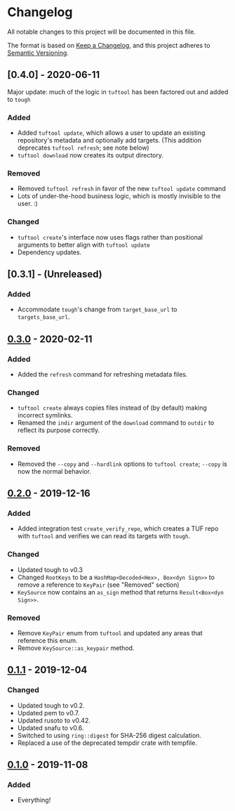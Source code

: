 # Changelog
All notable changes to this project will be documented in this file.

The format is based on [Keep a Changelog](https://keepachangelog.com/en/1.0.0/),
and this project adheres to [Semantic Versioning](https://semver.org/spec/v2.0.0.html).

## [0.4.0] - 2020-06-11

Major update: much of the logic in `tuftool` has been factored out and added to `tough`

### Added
- Added `tuftool update`, which allows a user to update an existing repository's metadata and optionally add targets. (This addition deprecates `tuftool refresh`; see note below)
- `tuftool download` now creates its output directory.

### Removed
- Removed `tuftool refresh` in favor of the new `tuftool update` command
- Lots of under-the-hood business logic, which is mostly invisible to the user. :)

### Changed
- `tuftool create`'s interface now uses flags rather than positional arguments to better align with `tuftool update`
- Dependency updates.

## [0.3.1] - (Unreleased)
### Added
- Accommodate `tough`'s change from `target_base_url` to `targets_base_url`.

## [0.3.0] - 2020-02-11
### Added
- Added the `refresh` command for refreshing metadata files.

### Changed
- `tuftool create` always copies files instead of (by default) making incorrect symlinks.
- Renamed the `indir` argument of the `download` command to `outdir` to reflect its purpose correctly.

### Removed
- Removed the `--copy` and `--hardlink` options to `tuftool create`; `--copy` is now the normal behavior.

## [0.2.0] - 2019-12-16
### Added
- Added integration test `create_verify_repo`, which creates a TUF repo with `tuftool` and verifies we can read its targets with `tough`.

### Changed
- Updated tough to v0.3
- Changed `RootKeys` to be a `HashMap<Decoded<Hex>, Box<dyn Sign>>` to remove a reference to `KeyPair` (see "Removed" section)
- `KeySource` now contains an `as_sign` method that returns `Result<Box<dyn Sign>>`.

### Removed
- Remove `KeyPair` enum from `tuftool` and updated any areas that reference this enum.
- Remove `KeySource::as_keypair` method.

## [0.1.1] - 2019-12-04
### Changed
- Updated tough to v0.2.
- Updated pem to v0.7.
- Updated rusoto to v0.42.
- Updated snafu to v0.6.
- Switched to using `ring::digest` for SHA-256 digest calculation.
- Replaced a use of the deprecated tempdir crate with tempfile.

## [0.1.0] - 2019-11-08
### Added
- Everything!

[0.3.0]: https://github.com/awslabs/tough/compare/tuftool-v0.2.0...tuftool-v0.3.0
[0.2.0]: https://github.com/awslabs/tough/compare/tuftool-v0.1.1...tuftool-v0.2.0
[0.1.1]: https://github.com/awslabs/tough/compare/tuftool-v0.1.0...tuftool-v0.1.1
[0.1.0]: https://github.com/awslabs/tough/releases/tag/tuftool-v0.1.0
